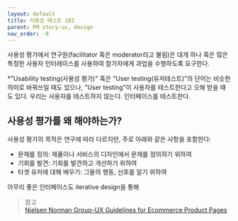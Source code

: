 ```yaml
---
layout: default
title: 사용성 테스트 101
parent: PM story-ux, design
nav_order: -9
---
```



사용성  평가에서 연구원(facilitator 혹은 moderator라고 불림)은 대개 하나 혹은 많은 특정한 사용자 인터레이스를 사용하여 참가자에게 과업을 수행하도록 요구한다.

\*"Usability testing(사용성 평가)" 혹은 "User testing(유저테스트)"의 단어는 비슷한 의미로 바꿔쓰일 때도 있으나, "User testing"이 사용자를 테스트한다고 오해 받을 때도 있다. 우리는 사용자를 테스트하지 않는다. 인터페이스를 테스트한다.


## 사용성 평가를 왜 해야하는가?
사용성 평가의 목적은 연구에 따라 다르지만, 주로 아래와 같은 사항을 포함한다:
<br>
- 문제를 정의: 제품이나 서비스의 디자인에서 문제를 정의하기 위하여
- 기회를 발견: 기회를 발견하고 개선하기 위하여
- 타겟 유저에 대해 배우기: 그들의 행동, 선호를 알기 위하여

아무리 좋은 인터페이스도 iterative design을 통해 

> 참고<br>
> [Nielsen Norman Group-UX Guidelines for Ecommerce Product Pages](https://www.nngroup.com/articles/ecommerce-product-pages/)<br>